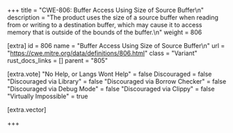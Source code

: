 +++
title = "CWE-806: Buffer Access Using Size of Source Buffer\n"
description = "The product uses the size of a source buffer when reading from or writing to a destination buffer, which may cause it to access memory that is outside of the bounds of the buffer.\n"
weight = 806

[extra]
id = 806
name = "Buffer Access Using Size of Source Buffer\n"
url = "https://cwe.mitre.org/data/definitions/806.html"
class = "Variant"
rust_docs_links = []
parent = "805"

[extra.vote]
"No Help, or Langs Wont Help" = false
Discouraged = false
"Discouraged via Library" = false
"Discouraged via Borrow Checker" = false
"Discouraged via Debug Mode" = false
"Discouraged via Clippy" = false
"Virtually Impossible" = true

[extra.vector]

+++